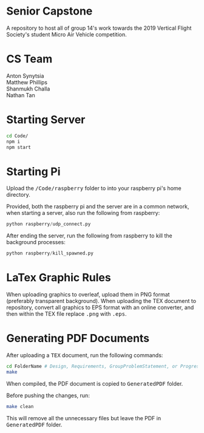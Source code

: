 # Senior Capstone
A repository to host all of group 14's work towards the 2019 Vertical Flight Society's student Micro Air Vehicle competition.

# CS Team
Anton Synytsia<br/>
Matthew Phillips<br/>
Shanmukh Challa<br/>
Nathan Tan<br/>

# Starting Server
```bash
cd Code/
npm i
npm start
```

# Starting Pi
Upload the <tt>/Code/raspberry</tt> folder to into your raspberry pi's home directory.

Provided, both the raspberry pi and the server are in a common network, when starting a server, also run the following from raspberry:
```python
python raspberry/udp_connect.py
```

After ending the server, run the following from raspberry to kill the background processes:
```python
python raspberry/kill_spawned.py
```

# LaTex Graphic Rules
When uploading graphics to overleaf, upload them in PNG format (preferably transparent background). When uploading the TEX document to repository, convert all graphics to EPS format with an online converter, and then within the TEX file replace <tt>.png</tt> with <tt>.eps</tt>.

# Generating PDF Documents
After uploading a <tt>TEX</tt> document, run the following commands:

```bash
cd FolderName # Design, Requirements, GroupProblemStatement, or ProgressReport
make
```

When compiled, the PDF document is copied to <tt>GeneratedPDF</tt> folder.

Before pushing the changes, run:

```bash
make clean
```

This will remove all the unnecessary files but leave the PDF in <tt>GeneratedPDF</tt> folder.
